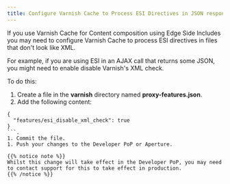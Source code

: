 ```yaml
---
title: Configure Varnish Cache to Process ESI Directives in JSON responses
---
```


If you use Varnish Cache for Content composition using Edge Side Includes you may need to configure Varnish Cache to process ESI directives in files that don't look like XML.

For example, if you are using ESI in an AJAX call that returns some JSON, you might need to enable disable Varnish's XML check.

To do this:

1. Create a file in the **varnish** directory named **proxy-features.json**.
1. Add the following content:
```
{
  "features/esi_disable_xml_check": true
}
```.
1. Commit the file.
1. Push your changes to the Developer PoP or Aperture.

{{% notice note %}}
Whilst this change will take effect in the Developer PoP, you may need to contact support for this to take effect in production.
{{% /notice %}}